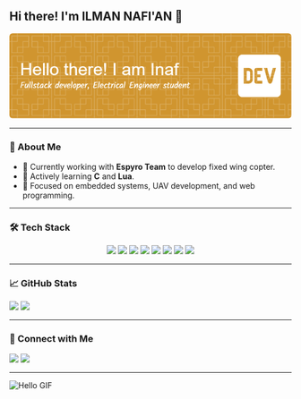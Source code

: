 ## Hi there! I'm ILMAN NAFI'AN 👋

![Header](img/github-header-image.png)

---

### 🚀 About Me
- 🔭 Currently working with **Espyro Team** to develop fixed wing copter.
- 🌱 Actively learning **C** and **Lua**.
- 🎯 Focused on embedded systems, UAV development, and web programming.

---

### 🛠️ Tech Stack

<div align="center">
  <img src="https://img.shields.io/badge/C-00599C?style=for-the-badge&logo=c&logoColor=white"/>
  <img src="https://img.shields.io/badge/C++-00599C?style=for-the-badge&logo=c%2B%2B&logoColor=white"/>
  <img src="https://img.shields.io/badge/HTML5-E34F26?style=for-the-badge&logo=html5&logoColor=white"/>
  <img src="https://img.shields.io/badge/CSS3-1572B6?style=for-the-badge&logo=css3&logoColor=white"/>
  <img src="https://img.shields.io/badge/JavaScript-323330?style=for-the-badge&logo=javascript&logoColor=F7DF1E"/>
  <img src="https://img.shields.io/badge/PHP-777BB4?style=for-the-badge&logo=php&logoColor=white"/>
  <img src="https://img.shields.io/badge/Lua-2C2D72?style=for-the-badge&logo=lua&logoColor=white"/>
  <img src="https://img.shields.io/badge/MySQL-005C84?style=for-the-badge&logo=mysql&logoColor=white"/>
</div>


---

### 📈 GitHub Stats

<img src="https://github-readme-stats.vercel.app/api/top-langs/?username=inaf29&layout=compact&theme=onedark"></img>
<img src="https://github-readme-stats.vercel.app/api?username=inaf29&show_icons=true&theme=onedark"></img>

---

### 🔗 Connect with Me

<a href="https://www.instagram.com/inaf_29"><img src="https://img.shields.io/badge/Instagram-E4405F?style=for-the-badge&logo=instagram&logoColor=white"></a>
<a href="https://www.linkedin.com/in/ilman-nafi-an-a335501b8/"><img src="https://img.shields.io/badge/LinkedIn-0077B5?style=for-the-badge&logo=linkedin&logoColor=white"></a>

---

![Hello GIF](https://media1.tenor.com/m/Ixkomon842UAAAAd/fyodor-dostoyevsky-fyodor.gif)
